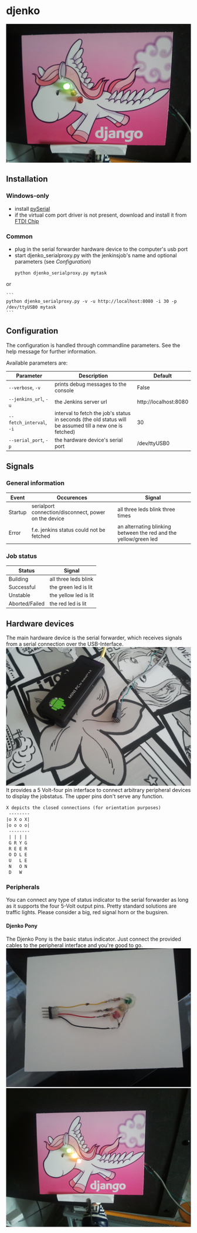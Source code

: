 djenko
======

![djenko Pony](https://github.com/nalch/djenko/blob/master/images/IMG_20141013_145952.jpg "The djenko pony")

## Installation

### Windows-only
* install [pySerial](http://pythonhosted.org//pyserial/#)
* if the virtual com port driver is not present, download and install it from [FTDI Chip](http://www.ftdichip.com/Drivers/VCP.htm) 

### Common
* plug in the serial forwarder hardware device to the computer's usb port
* start djenko_serialproxy.py with the jenkinsjob's name and optional parameters (see _Configuration_)
    ```
    python djenko_serialproxy.py mytask
    ```

or

    ```   
    python djenko_serialproxy.py -v -u http://localhost:8080 -i 30 -p /dev/ttyUSB0 mytask
    ```

## Configuration
The configuration is handled through commandline parameters. See the help message for further information.

Available parameters are:

|        Parameter         |                                            Description                                                   |       Default         |
|--------------------------|----------------------------------------------------------------------------------------------------------|-----------------------|
| `--verbose`, `-v`        | prints debug messages to the console                                                                     | False                 |
| `--jenkins_url`, `-u`    | the Jenkins server url                                                                                   | http://localhost:8080 |
| `--fetch_interval`, `-i` | interval to fetch the job's status in seconds (the old status will be assumed till a new one is fetched) | 30                    |
| `--serial_port`, `-p`    | the hardware device's serial port                                                                        | /dev/ttyUSB0          |

## Signals

### General information
|  Event  |                     Occurences                        |                              Signal                                 |
|---------|-------------------------------------------------------|---------------------------------------------------------------------|
| Startup | serialport connection/disconnect, power on the device | all three leds blink three times                                    |
| Error   | f.e. jenkins status could not be fetched              | an alternating blinking between the red and the yellow/green led    |
 
### Job status
|    Status      |         Signal        |
|----------------|-----------------------|
| Building       | all three leds blink  |
| Successful     | the green led is lit  |
| Unstable       | the yellow led is lit |
| Aborted/Failed | the red led is lit    |

## Hardware devices
The main hardware device is the serial forwarder, which receives signals from a serial connection over the USB-Interface.
![Serial forwarder](https://github.com/nalch/djenko/blob/master/images/IMG_20141013_150458.jpg "Serial forwarder")
It provides a 5 Volt-four pin interface to connect arbitrary peripheral devices to display the jobstatus. The upper pins don't serve any function.

```
X depicts the closed connections (for orientation purposes)
 --------
|o X o X|
|o o o o|
 --------
 | | | |
 G R Y G
 R E E R
 O D L E
 U   L E
 N   O N
 D   W  
```

### Peripherals
You can connect any type of status indicator to the serial forwarder as long as it supports the four 5-Volt output pins. Pretty standard solutions are traffic lights. Please consider a big, red signal horn or the bugsiren.

#### Djenko Pony
The Djenko Pony is the basic status indicator. Just connect the provided cables to the peripheral interface and you're good to go.
![Djenko Pony](https://github.com/nalch/djenko/blob/master/images/IMG_20141013_150231.jpg "Pony connector")![Pony Connector](https://github.com/nalch/djenko/blob/master/images/IMG_20141013_150021.jpg "Djenko Pony")